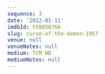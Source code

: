 ```yaml
---
sequence: 3
date: '2012-01-11'
imdbId: tt0050766
slug: curse-of-the-demon-1957
venue: null
venueNotes: null
medium: TCM HD
mediumNotes: null
---
```


